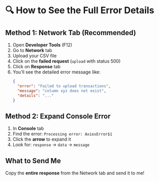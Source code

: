 # 🔍 How to See the Full Error Details

## Method 1: Network Tab (Recommended)

1. Open **Developer Tools** (F12)
2. Go to **Network** tab
3. Upload your CSV file
4. Click on the **failed request** (`upload` with status 500)
5. Click on **Response** tab
6. You'll see the detailed error message like:
   ```json
   {
     "error": "Failed to upload transactions",
     "message": "column xyz does not exist",
     "details": "..."
   }
   ```

## Method 2: Expand Console Error

1. In **Console** tab
2. Find the error: `Processing error: AxiosError$1`
3. Click the **arrow** to expand it
4. Look for: `response` → `data` → `message`

## What to Send Me

Copy the **entire response** from the Network tab and send it to me!

